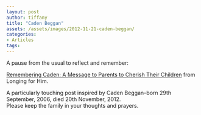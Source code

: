 ```yaml
---
layout: post
author: tiffany
title: "Caden Beggan"
assets: /assets/images/2012-11-21-caden-beggan/
categories: 
- Articles
tags: 
---
```


A pause from the usual to reflect and remember:

[Remembering Caden: A Message to Parents to Cherish Their Children](http://timesofrefreshingontheoldpaths.wordpress.com/2012/11/21/remembering-caden-a-message-to-parents-to-cherish-their-children/) from Longing for Him.

A particularly touching post inspired by Caden Beggan–born 29th September, 2006, died 20th November, 2012.  
Please keep the family in your thoughts and prayers.